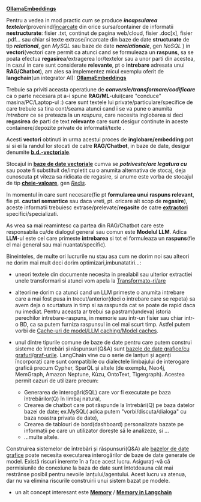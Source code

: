 [**OllamaEmbeddings**](https://python.langchain.com/v0.2/docs/integrations/text_embedding/ollama/)

Pentru a vedea in mod practic cum se produce ***incapsularea textelor***(provenind/[incarcate](https://python.langchain.com/v0.2/docs/integrations/document_loaders/) din orice sursa/container de informatii **nestructurate**: fisier .txt, continut de pagina web/cloud, fisier .doc[x], fisier .pdf... sau chiar si texte extrase/incarcate din baze de date **structurate** de tip ***relational***, gen *MySQL* sau baze de date ***nerelationale***, gen *NoSQL* ) in **vectori**(vectori care permit ca atunci cand se formuleaza un **raspuns**,  sa se poata efectua **regasirea**/extragerea lor/textelor sau a unor parti din acestea, in cazul in care sunt considerate **relevante**, pt o **intrebare** adresata unui **RAG/Chatbot**), am ales sa implementez micul exemplu oferit de **langchain**(un integrator AI): [**OllamaEmbeddings**](https://python.langchain.com/v0.2/docs/integrations/text_embedding/ollama/)

Trebuie sa priviti aceasta operatiune de ***conversie/transformare/codificare*** ca o parte necesara pt a-i spune **RAG/ML**-ului(care "conduce" masina/PC/Laptop-ul :) care sunt textele lui private/particulare/specifice de care trebuie sa tina cont/seama atunci cand i se va pune o anumita *intrebare* ce se preteaza la un *raspuns*, care necesita inglobarea si deci **regasirea** de parti de text **relevante** care sunt desigur continute in aceste containere/depozite private de informatii/texte .

Acesti **vectori** obtinuti in urma acestui proces de **inglobare/embedding**  pot si si ei la randul lor stocati de catre **RAG/Chatbot**, in baze de date, desigur denumite [**b.d.-vectoriale**](https://python.langchain.com/v0.2/docs/integrations/vectorstores/).

Stocajul in [**baze de date vectoriale**](https://python.langchain.com/v0.2/docs/integrations/vectorstores/) cumva se ***potriveste/are legatura cu*** sau poate fi substituit de/impletit cu  o anumita alternativa de stocaj, deja cunoscuta pt viteza sa ridicata de regasire, si anume este vorba de stocajul de tip [**cheie-valoare**](https://python.langchain.com/v0.2/docs/integrations/stores/), gen [*Redis*](https://appmaster.io/blog/what-is-a-key-value-database-redis).

In momentul in care sunt necesare(fie pt **formularea unui raspuns relevant**, fie pt. **cautari semantice** sau daca vreti, pt. oricare alt scop de **regasire**), aceste informatii trebuiesc extrase/prelevate/**regasite** de catre [**extractori**](https://python.langchain.com/v0.2/docs/integrations/retrievers/) specifici/specializati.

As vrea sa mai reamintesc ca partea din RAG/Chatbot care este responsabila cu/de dialogul general sau comun este **Modelul LLM**.
Adica **LLM**-ul este cel care primeste **intrebarea** si tot el formuleaza un **raspuns**(fie el mai general sau mai nuantat/specific).

Bineinteles, de multe ori lucrurile nu stau asa cum ne dorim noi sau alteori ne dorim mai mult deci dorim optimizari,imbunatatiri...:
 - uneori textele din documente necesita in prealabil sau ulterior extractiei unele transformari si atunci vom apela la [Transformato-ri/are](https://python.langchain.com/v0.2/docs/integrations/document_transformers/)
 - alteori ne dorim ca atunci cand un LLM primeste o anumita intrebare care a mai fost pusa in trecut/anterior(deci o intrebare care se repeta) sa avem deja o scurtatura in timp si sa raspunda cat se poate de rapid daca nu imediat. Pentru aceasta ar trebui sa pastram(undeva) istoria perechilor intrebare-raspuns, in memorie sau intr-un fisier sau chiar intr-o BD, ca sa putem furniza raspunsul in cel mai scurt timp. Astfel putem vorbi de [Cache-uri de model/LLM caching/Model caches](https://python.langchain.com/v0.2/docs/integrations/llm_caching/).
 - unul dintre tipurile comune de baze de date pentru care putem construi sisteme de întrebări și răspunsuri(Q&A) sunt [bazele de date grafice/cu grafuri](https://python.langchain.com/v0.2/docs/integrations/graphs/)/[graf-urile](https://python.langchain.com/v0.1/docs/use_cases/graph/). LangChain vine cu o serie de lanțuri și agenți încorporați care sunt compatibile cu dialectele limbajului de interogare grafică precum Cypher, SparQL și altele (de  exemplu, Neo4j, MemGraph, Amazon Neptune, Kùzu, OntoText, Tigergraph). Acestea permit cazuri de utilizare precum:
 
    - Generarea de interogări(SQL) care vor fi executate pe baza întrebărilor(Q) în limbaj natural,
    - Crearea de chatbot care pot răspunde la întrebări(Q) pe baza datelor bazei de date; ex.MySQL( adica putem "vorbi/discuta/dialoga" cu baza noastra privata de date),
    - Crearea de tablouri de bord(dashboard) personalizate bazate pe informații pe care un utilizator dorește să le analizeze, si ...
    - ...multe altele.

Construirea sistemelor de întrebări și răspunsuri(Q&A) ale [bazelor de date grafice](https://en.wikipedia.org/wiki/Graph_database) poate necesita executarea interogărilor de baze de date generate de model. Există riscuri inerente în a face acest lucru. Asigurați-vă că permisiunile de conexiune la baza de date sunt întotdeauna cât mai restrânse posibil pentru nevoile lanțului/agentului. Acest lucru va atenua, dar nu va elimina riscurile construirii unui sistem bazat pe modele. 

 - un alt concept interesant este [**Memory**](https://python.langchain.com/v0.2/docs/integrations/memory/) / [**Memory in Langchain**](https://python.langchain.com/v0.1/docs/modules/memory/adding_memory/)
